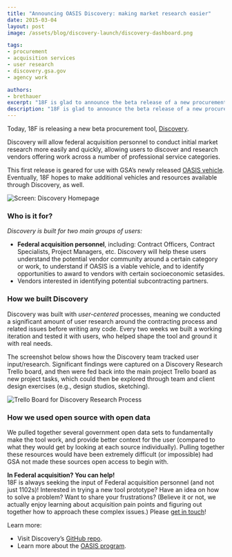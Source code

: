 ```yaml
---
title: "Announcing OASIS Discovery: making market research easier"
date: 2015-03-04
layout: post
image: /assets/blog/discovery-launch/discovery-dashboard.png

tags:
- procurement
- acquisition services
- user research
- discovery.gsa.gov
- agency work

authors:
- brethauer
excerpt: "18F is glad to announce the beta release of a new procurement tool, Discovery. Discovery will allow federal acquisition personnel to conduct initial market research more easily and quickly - allowing users to discover and research vendors offering work across a number of professional service categories. "
description: "18F is glad to announce the beta release of a new procurement tool, Discovery. Discovery will allow federal acquisition personnel to conduct initial market research more easily and quickly - allowing users to discover and research vendors offering work across a number of professional service categories. "
---
```


Today, 18F is releasing a new beta procurement tool, [Discovery](https://discovery.gsa.gov).

Discovery will allow federal acquisition personnel to conduct initial market research more easily and quickly, allowing users to discover and research vendors offering work across a number of professional service categories.

This first release is geared for use with GSA’s newly released [OASIS vehicle](http://www.federaltimes.com/story/government/acquisition/gsa-gwac/2014/12/17/oasis-signals-a-new-era-for-gsa/20549171/). Eventually, 18F hopes to make additional vehicles and resources available through Discovery, as well.

![Screen: Discovery Homepage]({{site.baseurl}}/assets/blog/discovery-launch/discovery-intro.gif)

### Who is it for?

*Discovery is built for two main groups of users:*

+ **Federal acquisition personnel**, including: Contract Officers, Contract Specialists, Project Managers, etc. Discovery will help these users understand the potential vendor community around a certain category or work, to understand if OASIS is a viable vehicle, and to identify opportunities to award to vendors with certain socioeconomic setasides.
+ Vendors interested in identifying potential subcontracting partners.

### How we built Discovery

Discovery was built with *user-centered* processes, meaning we conducted a significant amount of user research around the contracting process and related issues before writing any code. Every two weeks we built a working iteration and tested it with users, who helped shape the tool and ground it with real needs.

The screenshot below shows how the Discovery team tracked user input/research. Significant findings were captured on a Discovery Research Trello board, and then were fed back into the main project Trello board as new project tasks, which could then be explored through team and client design exercises (e.g., design studios, sketching).

![Trello Board for Discovery Research Process]({{site.baseurl}}/assets/blog/discovery-launch/trelloboard.png)

### How we used open source with open data

We pulled together several government open data sets to fundamentally make the tool work, and provide better context for the user (compared to what they would get by looking at each source individually).  Pulling together these resources would have been extremely difficult (or impossible) had GSA not made these sources open access to begin with.

**In Federal acquisition? You can help!**  
18F is always seeking the input of Federal acquisition personnel (and not just 1102s)!  Interested in trying a new tool prototype? Have an idea on how to solve a problem? Want to share your frustrations? (Believe it or not, we actually enjoy learning about acquisition pain points and figuring out together how to approach these complex issues.) Please [get in touch](mailto:discovery-18f@gsa.gov)!

Learn more:  

- Visit Discovery’s [GitHub repo](https://github.com/18F/discovery).
- Learn more about the [OASIS program](http://www.gsa.gov/portal/content/161367).
